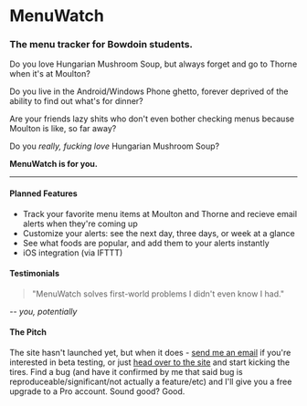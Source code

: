 # MenuWatch

<!---![Mou icon](http://mouapp.com/Mou_128.png) --->

### The menu tracker for Bowdoin students.

Do you love Hungarian Mushroom Soup, but always forget and go to Thorne when it's at Moulton? 

Do you live in the Android/Windows Phone ghetto, forever deprived of the ability to find out what's for dinner?

Are your friends lazy shits who don't even bother checking menus because Moulton is like, so far away? 

Do you *really, fucking love* Hungarian Mushroom Soup?

**MenuWatch is for you.**

***

#### Planned Features 

* Track your favorite menu items at Moulton and Thorne and recieve email alerts when they're coming up
* Customize your alerts: see the next day, three days, or week at a glance
* See what foods are popular, and add them to your alerts instantly
* iOS integration (via IFTTT)


#### Testimonials

> "MenuWatch solves first-world problems I didn't even know I had."

-- *you, potentially*


#### The Pitch
The site hasn't launched yet, but when it does - [send me an email](mailto:bjacobel@gmail.com) if you're interested in beta testing, or just [head over to the site](http://menuwat.ch) and start kicking the tires. Find a bug (and have it confirmed by me that said bug is reproduceable/significant/not actually a feature/etc) and I'll give you a free upgrade to a Pro account. Sound good? Good.